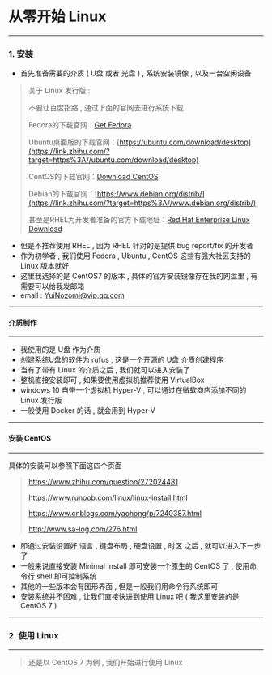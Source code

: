 # 从零开始 Linux

-----------------------

### 1. 安装

* 首先准备需要的介质 ( U盘 或者 光盘 ) , 系统安装镜像 , 以及一台空闲设备

> 关于 Linux 发行版 : 
>
> 不要让百度指路 , 通过下面的官网去进行系统下载
>
> Fedora的下载官网：[Get Fedora](https://link.zhihu.com/?target=https%3A//getfedora.org/en/)
>
> Ubuntu桌面版的下载官网：[https://ubuntu.com/download/desktop](https://link.zhihu.com/?target=https%3A//ubuntu.com/download/desktop)
>
> CentOS的下载官网：[Download CentOS](https://link.zhihu.com/?target=https%3A//www.centos.org/download/)
>
> Debian的下载官网：[https://www.debian.org/distrib/](https://link.zhihu.com/?target=https%3A//www.debian.org/distrib/)
>
> 甚至是RHEL为开发者准备的官方下载地址：[Red Hat Enterprise Linux Download](https://link.zhihu.com/?target=https%3A//developers.redhat.com/products/rhel/download)

* 但是不推荐使用 RHEL , 因为 RHEL 针对的是提供 bug report/fix 的开发者
* 作为初学者 , 我们使用 Fedora , Ubuntu , CentOS 这些有强大社区支持的 Linux 版本就好
* 这里我选择的是 CentOS7 的版本 , 具体的官方安装镜像存在我的网盘里 , 有需要可以给我发邮箱
* email : YuiNozomi@vip.qq.com

---------------------------

#### 介质制作

-----------------

* 我使用的是 U盘 作为介质
* 创建系统U盘的软件为 rufus , 这是一个开源的 U盘 介质创建程序
* 当有了带有 Linux 的介质之后 , 我们就可以进入安装了
* 整机直接安装即可 , 如果要使用虚拟机推荐使用 VirtualBox
* windows 10 自带一个虚拟机 Hyper-V , 可以通过在微软商店添加不同的 Linux 发行版
* 一般使用 Docker 的话 , 就会用到 Hyper-V

----------------

#### 安装 CentOS

-------------

具体的安装可以参照下面这四个页面

> https://www.zhihu.com/question/272024481
>
> https://www.runoob.com/linux/linux-install.html
>
> https://www.cnblogs.com/yaohong/p/7240387.html
>
> http://www.sa-log.com/276.html

* 即通过安装设置好 语言 , 键盘布局 , 硬盘设置 , 时区 之后 , 就可以进入下一步了
* 一般来说直接安装 Minimal Install 即可安装一个原生的 CentOS 了 , 使用命令行 shell 即可控制系统
* 其他的一些版本会有图形界面 , 但是一般我们用命令行系统即可
* 安装系统并不困难 , 让我们直接快进到使用 Linux 吧 ( 我这里安装的是 CentOS 7 )

----------------

### 2. 使用 Linux

------------------

> 还是以 CentOS 7 为例 , 我们开始进行使用 Linux



